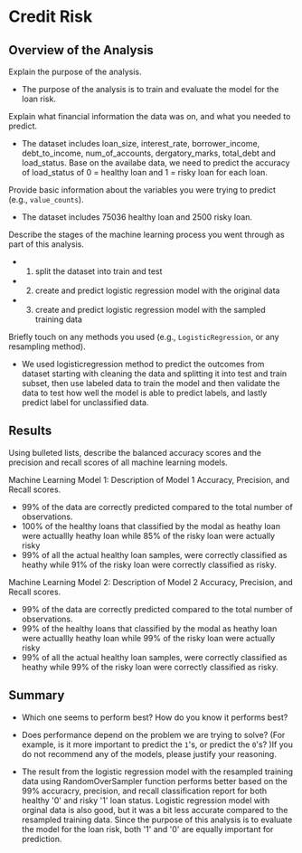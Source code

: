 # Credit Risk

## Overview of the Analysis

Explain the purpose of the analysis.
* The purpose of the analysis is to train and evaluate the model for the loan risk. 

Explain what financial information the data was on, and what you needed to predict.
* The dataset includes loan_size, interest_rate, borrower_income, debt_to_income, num_of_accounts, dergatory_marks, total_debt and load_status. Base on the availabe data, we need to predict the accuracy of load_status of 0 = healthy loan and 1 = risky loan for each loan. 

Provide basic information about the variables you were trying to predict (e.g., `value_counts`).
* The dataset includes 75036 healthy loan and 2500 risky loan.

Describe the stages of the machine learning process you went through as part of this analysis.
* 1. split the dataset into train and test
* 2. create and predict logistic regression model with the original data
* 3. create and predict logistic regression model with the sampled training data

Briefly touch on any methods you used (e.g., `LogisticRegression`, or any resampling method).
* We used logisticregression method to predict the outcomes from dataset starting with cleaning the data and splitting it into test and train subset, then use labeled data to train the model and then validate the data to test how well the model is able to predict labels, and lastly predict label for unclassified data. 

## Results

Using bulleted lists, describe the balanced accuracy scores and the precision and recall scores of all machine learning models.

Machine Learning Model 1:
Description of Model 1 Accuracy, Precision, and Recall scores.
  * 99% of the data are correctly predicted compared to the total number of observations. 
  * 100% of the healthy loans that classified by the modal as heathy loan were actuallly heathy loan while 85% of the risky loan were actually risky
  * 99% of all the actual healthy loan samples, were correctly classified as heathy while 91% of the risky loan were correctly classified as risky. 

Machine Learning Model 2:
Description of Model 2 Accuracy, Precision, and Recall scores.
  * 99% of the data are correctly predicted compared to the total number of observations. 
  * 99% of the healthy loans that classified by the modal as heathy loan were actuallly heathy loan while 99% of the risky loan were actually risky
  * 99% of all the actual healthy loan samples, were correctly classified as heathy while 99% of the risky loan were correctly classified as risky. 


## Summary

* Which one seems to perform best? How do you know it performs best?
* Does performance depend on the problem we are trying to solve? (For example, is it more important to predict the `1`'s, or predict the `0`'s? )If you do not recommend any of the models, please justify your reasoning.

 * The result from the logistic regression model with the resampled training data using RandomOverSampler function performs better based on the 99% accuracry, precision, and recall classification report for both healthy '0' and risky '1' loan status. Logistic regression model with orginal data is also good, but it was a bit less accurate compared to the resampled training data. Since the purpose of this analysis is to evaluate the model for the loan risk, both '1' and '0' are equally important for prediction. 
